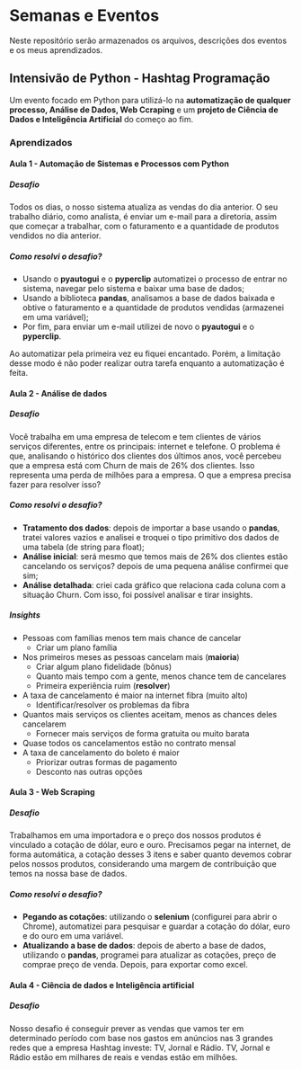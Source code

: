 # Semanas e Eventos
Neste repositório serão armazenados os arquivos, descrições dos eventos e os meus aprendizados.

## Intensivão de Python - Hashtag Programação
Um evento focado em Python para utilizá-lo na **automatização de qualquer processo, Análise de Dados, Web Ccraping** e um **projeto de Ciência de Dados e Inteligência Artificial** do começo ao fim.

### Aprendizados
#### Aula 1 - Automação de Sistemas e Processos com Python
##### Desafio
Todos os dias, o nosso sistema atualiza as vendas do dia anterior. O seu trabalho diário, como analista, é enviar um e-mail para a diretoria, assim que começar a trabalhar, com o faturamento e a quantidade de produtos vendidos no dia anterior.
##### Como resolvi o desafio?
- Usando o **pyautogui** e o **pyperclip** automatizei o processo de entrar no sistema, navegar pelo sistema e baixar uma base de dados;
- Usando a biblioteca **pandas**, analisamos a base de dados baixada e obtive o faturamento e a quantidade de produtos vendidas (armazenei em uma variável);
- Por fim, para enviar um e-mail utilizei de novo o **pyautogui** e o **pyperclip**.

Ao automatizar pela primeira vez eu fiquei encantado. Porém, a limitação desse modo é não poder realizar outra tarefa enquanto a automatização é feita.

#### Aula 2 - Análise de dados
##### Desafio
Você trabalha em uma empresa de telecom e tem clientes de vários serviços diferentes, entre os principais: internet e telefone. O problema é que, analisando o histórico dos clientes dos últimos anos, você percebeu que a empresa está com Churn de mais de 26% dos clientes. Isso representa uma perda de milhões para a empresa. O que a empresa precisa fazer para resolver isso?
##### Como resolvi o desafio?
- **Tratamento dos dados**: depois de importar a base usando o **pandas**, tratei valores vazios e analisei e troquei o tipo primitivo dos dados de uma tabela (de string para float);
- **Análise inicial**: será mesmo que temos mais de 26% dos clientes estão cancelando os serviços? depois de uma pequena análise confirmei que sim;
- **Análise detalhada**: criei cada gráfico que relaciona cada coluna com a situação Churn. Com isso, foi possível analisar e tirar insights.
##### Insights
- Pessoas com famílias menos tem mais chance de cancelar
    - Criar um plano família
- Nos primeiros meses as pessoas cancelam mais (**maioria**)
    - Criar algum plano fidelidade (bônus)
    - Quanto mais tempo com a gente, menos chance tem de cancelares
    - Primeira experiência ruim (**resolver**)
- A taxa de cancelamento é maior na internet fibra (muito alto)
    - Identificar/resolver os problemas da fibra
- Quantos mais serviços os clientes aceitam, menos as chances deles cancelarem
    - Fornecer mais serviços de forma gratuita ou muito barata
- Quase todos os cancelamentos estão no contrato mensal
- A taxa de cancelamento do boleto é maior
    - Priorizar outras formas de pagamento
    - Desconto nas outras opções

#### Aula 3 - Web Scraping
##### Desafio
Trabalhamos em uma importadora e o preço dos nossos produtos é vinculado a cotação de dólar, euro e ouro. Precisamos pegar na internet, de forma automática, a cotação desses 3 itens e saber quanto devemos cobrar pelos nossos produtos, considerando uma margem de contribuição que temos na nossa base de dados.
##### Como resolvi o desafio?
- **Pegando as cotações**: utilizando o **selenium** (configurei para abrir o Chrome), automatizei para pesquisar e guardar a cotação do dólar, euro e do ouro em uma variável.
- **Atualizando a base de dados**: depois de aberto a base de dados, utilizando o **pandas**, programei para atualizar as cotações, preço de comprae preço de venda. Depois, para exportar como excel.

#### Aula 4 - Ciência de dados e Inteligência artificial
##### Desafio
Nosso desafio é conseguir prever as vendas que vamos ter em determinado período com base nos gastos em anúncios nas 3 grandes redes que a empresa Hashtag investe: TV, Jornal e Rádio. TV, Jornal e Rádio estão em milhares de reais e vendas estão em milhões.
